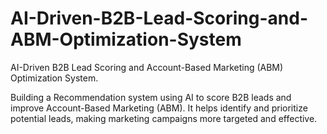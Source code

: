 # AI-Driven-B2B-Lead-Scoring-and-ABM-Optimization-System
AI-Driven B2B Lead Scoring and Account-Based Marketing (ABM) Optimization System.

Building a Recommendation system using AI to score B2B leads and improve Account-Based Marketing (ABM). It helps identify and prioritize potential leads, making marketing campaigns more targeted and effective.   

 
   
 
 
